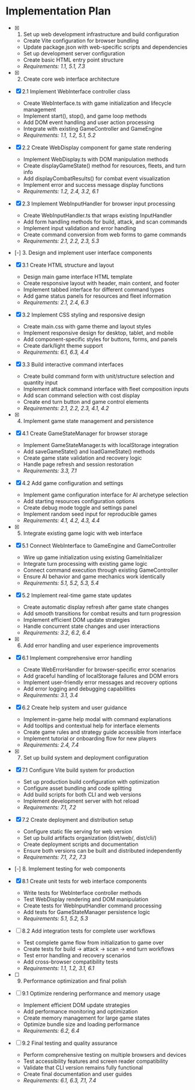 # Implementation Plan

- [x] 1. Set up web development infrastructure and build configuration
  - Create Vite configuration for browser bundling
  - Update package.json with web-specific scripts and dependencies
  - Set up development server configuration
  - Create basic HTML entry point structure
  - _Requirements: 1.1, 5.1, 7.3_

- [x] 2. Create core web interface architecture
- [x] 2.1 Implement WebInterface controller class
  - Create WebInterface.ts with game initialization and lifecycle management
  - Implement start(), stop(), and game loop methods
  - Add DOM event handling and user action processing
  - Integrate with existing GameController and GameEngine
  - _Requirements: 1.1, 1.2, 5.1, 5.2_

- [x] 2.2 Create WebDisplay component for game state rendering
  - Implement WebDisplay.ts with DOM manipulation methods
  - Create displayGameState() method for resources, fleets, and turn info
  - Add displayCombatResults() for combat event visualization
  - Implement error and success message display functions
  - _Requirements: 1.2, 2.4, 3.2, 6.1_

- [x] 2.3 Implement WebInputHandler for browser input processing
  - Create WebInputHandler.ts that wraps existing InputHandler
  - Add form handling methods for build, attack, and scan commands
  - Implement input validation and error handling
  - Create command conversion from web forms to game commands
  - _Requirements: 2.1, 2.2, 2.3, 5.3_

- [-] 3. Design and implement user interface components
- [x] 3.1 Create HTML structure and layout
  - Design main game interface HTML template
  - Create responsive layout with header, main content, and footer
  - Implement tabbed interface for different command types
  - Add game status panels for resources and fleet information
  - _Requirements: 2.1, 2.4, 6.3_

- [x] 3.2 Implement CSS styling and responsive design
  - Create main.css with game theme and layout styles
  - Implement responsive design for desktop, tablet, and mobile
  - Add component-specific styles for buttons, forms, and panels
  - Create dark/light theme support
  - _Requirements: 6.1, 6.3, 4.4_

- [x] 3.3 Build interactive command interfaces
  - Create build command form with unit/structure selection and quantity input
  - Implement attack command interface with fleet composition inputs
  - Add scan command selection with cost display
  - Create end turn button and game control elements
  - _Requirements: 2.1, 2.2, 2.3, 4.1, 4.2_

- [x] 4. Implement game state management and persistence
- [x] 4.1 Create GameStateManager for browser storage
  - Implement GameStateManager.ts with localStorage integration
  - Add saveGameState() and loadGameState() methods
  - Create game state validation and recovery logic
  - Handle page refresh and session restoration
  - _Requirements: 3.3, 7.1_

- [x] 4.2 Add game configuration and settings
  - Implement game configuration interface for AI archetype selection
  - Add starting resources configuration options
  - Create debug mode toggle and settings panel
  - Implement random seed input for reproducible games
  - _Requirements: 4.1, 4.2, 4.3, 4.4_

- [x] 5. Integrate existing game logic with web interface
- [x] 5.1 Connect WebInterface to GameEngine and GameController
  - Wire up game initialization using existing GameInitializer
  - Integrate turn processing with existing game logic
  - Connect command execution through existing GameController
  - Ensure AI behavior and game mechanics work identically
  - _Requirements: 5.1, 5.2, 5.3, 5.4_

- [x] 5.2 Implement real-time game state updates
  - Create automatic display refresh after game state changes
  - Add smooth transitions for combat results and turn progression
  - Implement efficient DOM update strategies
  - Handle concurrent state changes and user interactions
  - _Requirements: 3.2, 6.2, 6.4_

- [x] 6. Add error handling and user experience improvements
- [x] 6.1 Implement comprehensive error handling
  - Create WebErrorHandler for browser-specific error scenarios
  - Add graceful handling of localStorage failures and DOM errors
  - Implement user-friendly error messages and recovery options
  - Add error logging and debugging capabilities
  - _Requirements: 3.1, 3.4_

- [x] 6.2 Create help system and user guidance
  - Implement in-game help modal with command explanations
  - Add tooltips and contextual help for interface elements
  - Create game rules and strategy guide accessible from interface
  - Implement tutorial or onboarding flow for new players
  - _Requirements: 2.4, 7.4_

- [x] 7. Set up build system and deployment configuration
- [x] 7.1 Configure Vite build system for production
  - Set up production build configuration with optimization
  - Configure asset bundling and code splitting
  - Add build scripts for both CLI and web versions
  - Implement development server with hot reload
  - _Requirements: 7.1, 7.2_

- [x] 7.2 Create deployment and distribution setup
  - Configure static file serving for web version
  - Set up build artifacts organization (dist/web/, dist/cli/)
  - Create deployment scripts and documentation
  - Ensure both versions can be built and distributed independently
  - _Requirements: 7.1, 7.2, 7.3_

- [-] 8. Implement testing for web components
- [x] 8.1 Create unit tests for web interface components
  - Write tests for WebInterface controller methods
  - Test WebDisplay rendering and DOM manipulation
  - Create tests for WebInputHandler command processing
  - Add tests for GameStateManager persistence logic
  - _Requirements: 5.1, 5.2, 5.3_

- [ ] 8.2 Add integration tests for complete user workflows
  - Test complete game flow from initialization to game over
  - Create tests for build → attack → scan → end turn workflows
  - Test error handling and recovery scenarios
  - Add cross-browser compatibility tests
  - _Requirements: 1.1, 1.2, 3.1, 6.1_

- [ ] 9. Performance optimization and final polish
- [ ] 9.1 Optimize rendering performance and memory usage
  - Implement efficient DOM update strategies
  - Add performance monitoring and optimization
  - Create memory management for large game states
  - Optimize bundle size and loading performance
  - _Requirements: 6.2, 6.4_

- [ ] 9.2 Final testing and quality assurance
  - Perform comprehensive testing on multiple browsers and devices
  - Test accessibility features and screen reader compatibility
  - Validate that CLI version remains fully functional
  - Create final documentation and user guides
  - _Requirements: 6.1, 6.3, 7.1, 7.4_